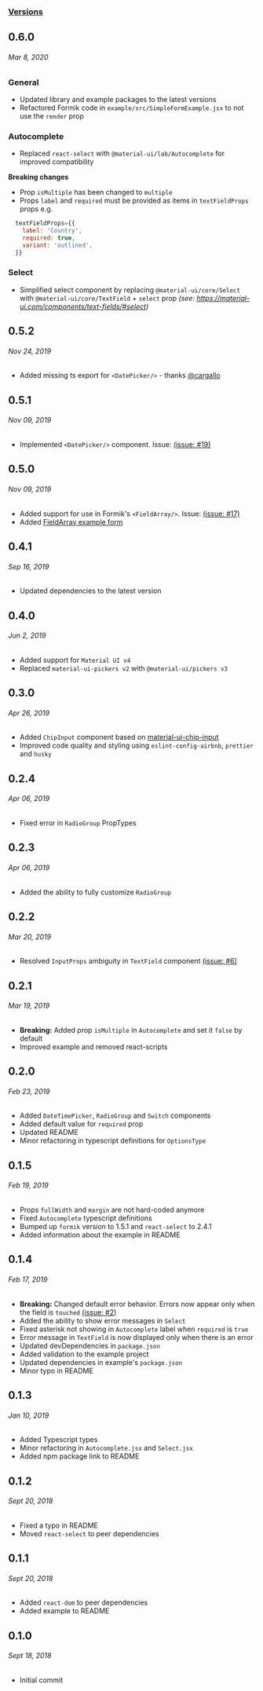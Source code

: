 ### [Versions](https://github.com/gerhat/material-ui-formik-components/releases)

## 0.6.0
###### _Mar 8, 2020_
### General
- Updated library and example packages to the latest versions
- Refactored Formik code in `example/src/SimpleFormExample.jsx` to not use the `render` prop

### Autocomplete
- Replaced `react-select` with `@material-ui/lab/Autocomplete` for improved compatibility

**Breaking changes**
- Prop `isMultiple` has been changed to `multiple`
- Props `label` and `required` must be provided as items in `textFieldProps` props e.g.
```javascript
  textFieldProps={{
    label: 'Country',
    required: true,
    variant: 'outlined',
  }}
```
### Select
- Simplified select component by replacing `@material-ui/core/Select` with `@material-ui/core/TextField` + `select` prop _(see: https://material-ui.com/components/text-fields/#select)_


## 0.5.2
###### _Nov 24, 2019_
- Added missing ts export for `<DatePicker/>` - thanks [@cargallo](https://github.com/cargallo)

## 0.5.1
###### _Nov 09, 2019_
- Implemented `<DatePicker/>` component. Issue: [(issue: #19)](https://github.com/gerhat/material-ui-formik-components/issues/19)

## 0.5.0
###### _Nov 09, 2019_
- Added support for use in Formik's `<FieldArray/>`. Issue: [(issue: #17)](https://github.com/gerhat/material-ui-formik-components/issues/17)
- Added [FieldArray example form](https://github.com/gerhat/material-ui-formik-components/tree/master/example/src/FieldArrayExample.jsx)

## 0.4.1
###### _Sep 16, 2019_
- Updated dependencies to the latest version

## 0.4.0
###### _Jun 2, 2019_
- Added support for `Material UI v4`
- Replaced `material-ui-pickers v2` with `@material-ui/pickers v3`

## 0.3.0
###### _Apr 26, 2019_
- Added `ChipInput` component based on [material-ui-chip-input](https://github.com/TeamWertarbyte/material-ui-chip-input)
- Improved code quality and styling using `eslint-config-airbnb`, `prettier` and `husky`

## 0.2.4
###### _Apr 06, 2019_
- Fixed error in `RadioGroup` PropTypes

## 0.2.3
###### _Apr 06, 2019_
- Added the ability to fully customize `RadioGroup`

## 0.2.2
###### _Mar 20, 2019_
- Resolved `InputProps` ambiguity in `TextField` component [(issue: #6)](https://github.com/gerhat/material-ui-formik-components/issues/6)

## 0.2.1
###### _Mar 19, 2019_
- **Breaking:** Added prop `isMultiple` in `Autocomplete` and set it `false` by default
- Improved example and removed react-scripts

## 0.2.0
###### _Feb 23, 2019_
- Added `DateTimePicker`, `RadioGroup` and `Switch` components
- Added default value for `required` prop
- Updated README
- Minor refactoring in typescript definitions for `OptionsType`

## 0.1.5
###### _Feb 19, 2019_
- Props `fullWidth` and `margin` are not hard-coded anymore
- Fixed `Autocomplete` typescript definitions
- Bumped up `formik` version to 1.5.1 and `react-select` to 2.4.1
- Added information about the example in README

## 0.1.4
###### _Feb 17, 2019_
- **Breaking:** Changed default error behavior. Errors now appear only when the field is `touched` [(issue: #2)](https://github.com/gerhat/material-ui-formik-components/issues/2)
- Added the ability to show error messages in `Select`
- Fixed asterisk not showing in `Autocomplete` label when `required` is `true`
- Error message in `TextField` is now displayed only when there is an error
- Updated devDependencies in `package.json`
- Added validation to the example project
- Updated dependencies in example's `package.json`
- Minor typo in README

## 0.1.3
###### _Jan 10, 2019_
- Added Typescript types
- Minor refactoring in `Autocomplete.jsx` and `Select.jsx`
- Added npm package link to README

## 0.1.2
###### _Sept 20, 2018_
- Fixed a typo in README
- Moved `react-select` to peer dependencies

## 0.1.1
###### _Sept 20, 2018_
- Added `react-dom` to peer dependencies
- Added example to README

## 0.1.0
###### _Sept 18, 2018_
- Initial commit
